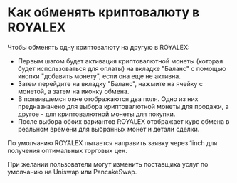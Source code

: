 # Как обменять криптовалюту в ROYALEX

Чтобы обменять одну криптовалюту на другую в ROYALEX:

- Первым шагом будет активация криптовалютной монеты (которая будет использоваться для оплаты) на вкладке "Баланс" с помощью кнопки "добавить монету", если она еще не активна.
- Затем перейдите на вкладку "Баланс", нажмите на ячейку с монетой, а затем на иконку обмена.
- В появившемся окне отображаются два поля. Одно из них предназначено для выбора криптовалютной монеты для продажи, а другое - для криптовалютной монеты для покупки.
- После выбора обоих вариантов ROYALEX отображает курс обмена в реальном времени для выбранных монет и детали сделки.

По умолчанию ROYALEX пытается направить заявку через 1inch для получения оптимальных торговых цен.

При желании пользователи могут изменить поставщика услуг по умолчанию на Uniswap или PancakeSwap.
